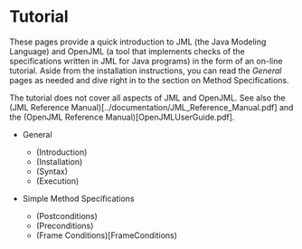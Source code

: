 # Tutorial

These pages provide a quick introduction to JML (the Java Modeling Language) and 
OpenJML (a tool that implements checks of the specifications written in JML for Java programs)
in the form of an on-line tutorial.
Aside from the installation instructions, you can read the _General_ pages as needed and dive right in to the section on Method Specifications.

The tutorial does not cover all aspects of JML and OpenJML. See also the 
(JML Reference Manual)[../documentation/JML_Reference_Manual.pdf]
and the (OpenJML Reference Manual)[OpenJMLUserGuide.pdf].



* General
  * (Introduction)
  * (Installation)
  * (Syntax)
  * (Execution)

* Simple Method Specifications
  * (Postconditions)
  * (Preconditions)
  * (Frame Conditions)[FrameConditions)